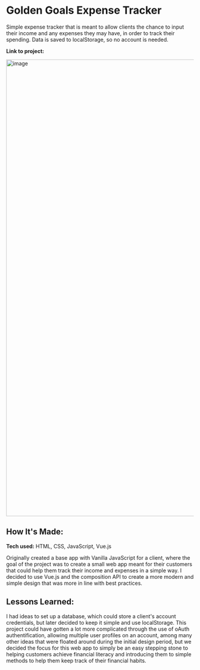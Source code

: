 # Golden Goals Expense Tracker
Simple expense tracker that is meant to allow clients the chance to input their income and any expenses they may have, in order to track their spending. Data is saved to localStorage, so no account is needed.

**Link to project:** 

<img width="1226" alt="image" src="https://github.com/user-attachments/assets/3d892671-08a2-430c-a4ca-d1b83e6c149a" />


## How It's Made:

**Tech used:** HTML, CSS, JavaScript, Vue.js

Originally created a base app with Vanilla JavaScript for a client, where the goal of the project was to create a small web app meant for their customers that could help them track their income and expenses in a simple way. I decided to use Vue.js and the composition API to create a more modern and simple design that was more in line with best practices. 


## Lessons Learned:
I had ideas to set up a database, which could store a client's account credentials, but later decided to keep it simple and use localStorage. This project could have gotten a lot more complicated through the use of oAuth authentification, allowing multiple user profiles on an account, among many other ideas that were floated around during the initial design period, but we decided the focus for this web app to simply be an easy stepping stone to helping customers achieve financial literacy and introducing them to simple methods to help them keep track of their financial habits.

